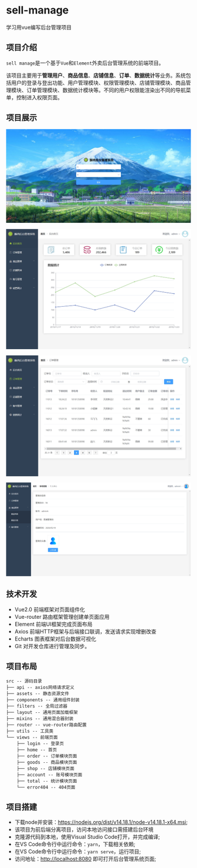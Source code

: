 # sell-manage
学习用vue编写后台管理项目

## 项目介绍

`sell manage`是一个基于`Vue`和`Element`外卖后台管理系统的前端项目。

该项目主要用于**管理用户**、**商品信息**、**店铺信息**、**订单**、**数据统计**等业务。系统包括用户的登录与登出功能、用户管理模块、权限管理模块、店铺管理模块、商品管理模块、订单管理模块、数据统计模块等。不同的用户权限能渲染出不同的导航菜单，控制进入权限页面。

## 项目展示

![1](static/1.png)

![2](static/2.png)

![3](static/3.png)

![4](static/4.png)

## 技术开发

- Vue2.0 前端框架对页面组件化
- Vue-router 路由框架管理创建单页面应用
- Element 前端UI框架完成页面布局
- Axios 前端HTTP框架与后端接口联调，发送请求实现增删改查
- Echarts 图表框架对后台数据可视化
- Git 对开发仓库进行管理及同步。

## 项目布局

```
src -- 源码目录
├── api -- axios网络请求定义
├── assets -- 静态资源文件
├── components -- 通用组件封装
├── filters -- 全局过滤器
├── layout -- 通用页面加载框架
├── mixins -- 通用混合器封装
├── router -- vue-router路由配置
├── utils -- 工具类
└── views -- 前端页面
    ├── login -- 登录页
    ├── home -- 首页
    ├── order -- 订单模块页面
    ├── goods -- 商品模块页面
    ├── shop -- 店铺模块页面
    ├── account -- 账号模块页面
    ├── total -- 统计模块页面
    └── error404 -- 404页面
```

## 项目搭建

- 下载node并安装：https://nodejs.org/dist/v14.18.1/node-v14.18.1-x64.msi;
- 该项目为前后端分离项目，访问本地访问接口需搭建后台环境
- 克隆源代码到本地，使用Visual Studio Code打开，并完成编译;
- 在VS Code命令行中运行命令：`yarn`，下载相关依赖;
- 在VS Code命令行中运行命令：`yarn serve`，运行项目;
- 访问地址：[http://localhost:8080](http://localhost:8090/) 即可打开后台管理系统页面;
